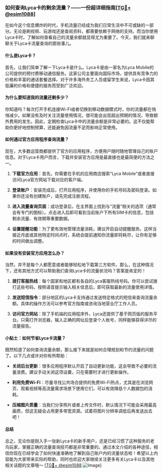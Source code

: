 ### 如何查询Lyca卡的剩余流量？——一份超详细指南[[TG💪+ @esim1088](https://t.me/s/esim1088)]

在如今这个信息爆炸的时代，手机流量已经成为我们日常生活中不可或缺的一部分。无论是刷视频、玩游戏还是查阅资料，都需要依赖于网络的支持。而当你使用Lyca卡时，了解如何查看自己的流量余额就显得尤为重要了。今天，我们就来聊聊关于Lyca卡流量查询的那些事儿。

#### 什么是Lyca卡？

首先，让我们简单了解一下Lyca卡是什么。Lyca卡是由一家名为Lyca Mobile的公司提供的预付费移动通信服务。这家公司主要面向国际市场，提供具有竞争力的价格和丰富的通话套餐选择。对于许多海外务工人员或留学生来说，Lyca卡因其低廉的价格和便捷的服务而受到广泛欢迎。

#### 为什么要知道我的流量还剩多少？

你知道吗？每次打开手机连接Wi-Fi或者切换到移动数据模式时，你的流量都在悄悄减少。如果没有及时关注流量使用情况，很可能会出现超出预期的情况，导致额外费用的发生。因此，定期检查Lyca卡中的流量余额是非常必要的。这不仅能帮助你更好地控制预算，还能避免因流量不足而影响正常使用。

#### 如何通过官方应用程序查询流量？

现在，大多数运营商都提供了官方的应用程序，方便用户随时随地管理自己的账户信息。对于Lyca卡用户而言，下载并安装官方应用是最直接也是最简便的方法之一。

1. **下载官方应用**：首先，你需要在手机的应用商店搜索“Lyca Mobile”或者直接访问Lyca官方网站下载对应的客户端。
   
2. **登录账户**：安装完成后，打开应用程序，并使用你的手机号码及密码登录。如果你还没有创建账户，请先完成注册流程。

3. **进入流量查询页面**：成功登录后，在主界面上找到与“流量”相关的选项（通常会有专门的图标）。点击进入后即可看到当前账户下所有SIM卡的信息，包括剩余流量、有效期等重要数据。

4. **设置提醒功能**：为了更有效地管理流量消耗，建议开启自动提醒服务。这样当接近月底或其他特定时间点时，系统会提前通知你流量即将耗尽，让你有足够的时间做出调整。

#### 如果没有安装官方应用怎么办？

当然，并不是每个人都愿意或者能够轻松地下载第三方软件。那么，在这种情况下，还有其他方式可以帮助我们查询Lyca卡的流量状况吗？答案是肯定的！

1. **拨打客服热线**：每个国家和地区都有各自的Lyca客服热线号码。你可以尝试拨打这些号码，按照语音提示输入相关信息后，即可获取最新的流量使用详情。

2. **发送短信指令**：部分地区的Lyca卡支持通过发送特定格式的短信来查询流量余额。具体的操作方法可以参考官方指南或咨询当地营业厅工作人员。

3. **访问官方网站**：除了手机端的应用程序外，Lyca还提供了基于网页版的服务平台。只需打开浏览器，输入正确的网址后登录个人账号，同样能够获得详尽的流量报告。

#### 小贴士：如何节省Lyca卡流量？

既然知道了如何查询流量余额，那么接下来就是如何合理规划和节约流量的问题了。以下几点或许对你有所帮助：

- **关闭后台更新**：很多应用程序默认开启了自动更新功能，这会导致不必要的流量浪费。建议手动关闭这项设置，只在需要时才进行更新操作。
  
- **利用免费Wi-Fi**：尽量寻找公共场合提供的免费Wi-Fi热点，尤其是在浏览网页、观看视频等高流量需求场景下使用它们，可以有效降低个人数据包的消耗。

- **压缩图片质量**：当我们分享照片或者上传文件时，默认情况下可能会采用最高画质，但这无疑会占用更多带宽资源。试着将图片分辨率调低后再发送出去吧！

#### 总结

总之，无论你是刚入手一张新Lyca卡的新手用户，还是已经习惯了这种服务的老鸟玩家，掌握正确的流量查询技巧都是非常重要的。通过本文介绍的各种途径，相信你现在已经学会了如何快速准确地了解到自己账户内的流量状态啦！希望以上内容能为大家带来实际的帮助，同时也欢迎大家继续关注更多有关Lyca卡以及其他相关话题的文章哦～ [[TG💪+ @esim1088](https://t.me/s/esim1088) ![Image](https://i.postimg.cc/4NQfJmqS/Snipaste-2025-05-13-00-14-12.png)]
